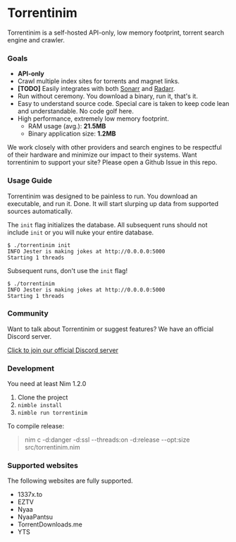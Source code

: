 # Torrentinim

Torrentinim is a self-hosted API-only, low memory footprint, torrent search engine and crawler.

### Goals

- **API-only**
- Crawl multiple index sites for torrents and magnet links.
- **[TODO]** Easily integrates with both [Sonarr](https://github.com/Sonarr/Sonarr) and [Radarr](https://github.com/Radarr/Radarr).
- Run without ceremony. You download a binary, run it, that's it.
- Easy to understand source code. Special care is taken to keep code lean and understandable. No code golf here.
- High performance, extremely low memory footprint.
  - RAM usage (avg.): **21.5MB**
  - Binary application size: **1.2MB**

We work closely with other providers and search engines to be respectful of their
hardware and minimize our impact to their systems. Want torrentinim to support your
site? Please open a Github Issue in this repo.

### Usage Guide

Torrentinim was designed to be painless to run. You download an executable, and run it. Done.
It will start slurping up data from supported sources automatically.

The `init` flag initializes the database. All subsequent runs should not include `init` or you
will nuke your entire database.

```
$ ./torrentinim init
INFO Jester is making jokes at http://0.0.0.0:5000
Starting 1 threads
```

Subsequent runs, don't use the `init` flag!

```
$ ./torrentinim
INFO Jester is making jokes at http://0.0.0.0:5000
Starting 1 threads
```

### Community

Want to talk about Torrentinim or suggest features? We have an official Discord server.

[Click to join our official Discord server](https://discord.gg/CFtGUaW)

### Development

You need at least Nim 1.2.0

1. Clone the project
2. `nimble install`
3. `nimble run torrentinim`

To compile release:

>nim c -d:danger -d:ssl --threads:on -d:release --opt:size src/torrentinim.nim

### Supported websites

The following websites are fully supported.

- 1337x.to
- EZTV
- Nyaa
- NyaaPantsu
- TorrentDownloads.me
- YTS